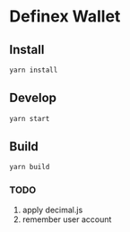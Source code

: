 # Definex Wallet

## Install

```bash
yarn install
```

## Develop

```bash
yarn start
```

## Build
```bash
yarn build
```

### TODO

1. apply decimal.js
2. remember user account